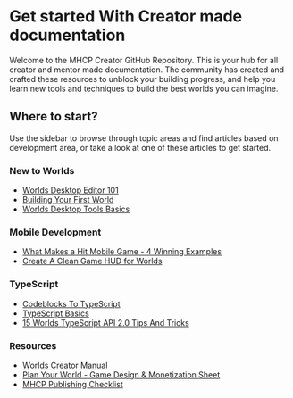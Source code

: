 # Get started With Creator made documentation

Welcome to the MHCP Creator GitHub Repository. This is your hub for all creator and mentor made documentation. The community has created and crafted these resources to unblock your building progress, and help you learn new tools and techniques to build the best worlds you can imagine.

## Where to start?

Use the sidebar to browse through topic areas and find articles based on development area, or take a look at one of these articles to get started.

### New to Worlds
- [Worlds Desktop Editor 101](../../../docs/understanding-the-desktop-editor/Worlds-Desktop-Editor-101/)
- [Building Your First World](../../../docs/creating-a-world/Building-Your-First-World/)
- [Worlds Desktop Tools Basics](../../../docs/understanding-the-desktop-editor/Worlds-Desktop-Tools-Basics/)

### Mobile Development
- [What Makes a Hit Mobile Game - 4 Winning Examples](../../../docs/creating-a-world/What-Makes-a-Hit-Mobile-Game-4-Winning-Examples/)
- [Create A Clean Game HUD for Worlds](../../../docs/creating-a-world/Create-a-Clean-Game-HUD-for-Worlds/)

### TypeScript
- [Codeblocks To TypeScript](../../../docs/getting-started-with-scripting/Codeblocks-to-TypeScript/)
- [TypeScript Basics](../../../docs/getting-started-with-scripting/TypeScript-Basics--Beginner-Friendly-Session-for-Worlds/)
- [15 Worlds TypeScript API 2.0 Tips And Tricks](../../../docs/getting-started-with-scripting/15-Worlds-TypeScript-API-2.0-Tips-and-Tricks/)

### Resources
- [Worlds Creator Manual](../../../docs/manuals-and-cheat-sheets/Worlds-Creator-Manual-Essentials-Made-Easy/)
- [Plan Your World - Game Design & Monetization Sheet](../../../docs/manuals-and-cheat-sheets/Plan-Your-World-Game-Design-&-Monetization-Sheet/)
- [MHCP Publishing Checklist](../../../docs/manuals-and-cheat-sheets/publishing-checklist-for-Horizon-Worlds/)
